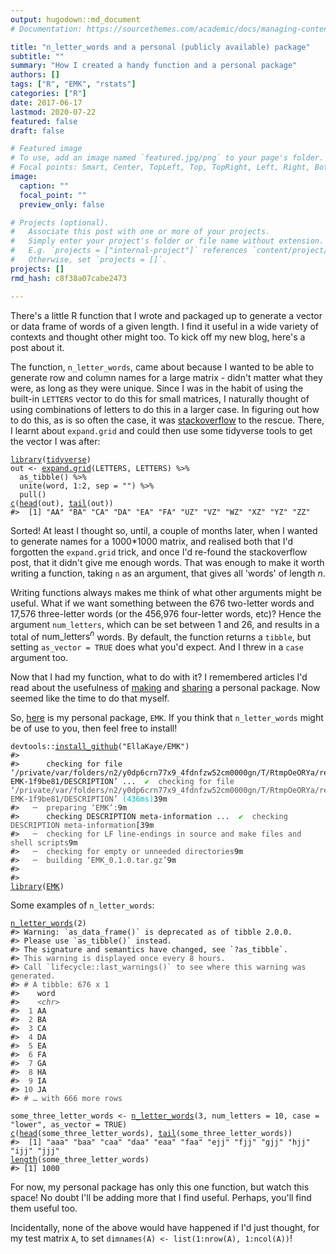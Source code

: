 ```yaml
---
output: hugodown::md_document
# Documentation: https://sourcethemes.com/academic/docs/managing-content/

title: "n_letter_words and a personal (publicly available) package"
subtitle: ""
summary: "How I created a handy function and a personal package"
authors: []
tags: ["R", "EMK", "rstats"]
categories: ["R"]
date: 2017-06-17
lastmod: 2020-07-22
featured: false
draft: false

# Featured image
# To use, add an image named `featured.jpg/png` to your page's folder.
# Focal points: Smart, Center, TopLeft, Top, TopRight, Left, Right, BottomLeft, Bottom, BottomRight.
image:
  caption: ""
  focal_point: ""
  preview_only: false

# Projects (optional).
#   Associate this post with one or more of your projects.
#   Simply enter your project's folder or file name without extension.
#   E.g. `projects = ["internal-project"]` references `content/project/deep-learning/index.md`.
#   Otherwise, set `projects = []`.
projects: []
rmd_hash: c8f38a07cabe2473

---
```


There's a little R function that I wrote and packaged up to generate a vector or data frame of words of a given length. I find it useful in a wide variety of contexts and thought other might too. To kick off my new blog, here's a post about it.

The function, `n_letter_words`, came about because I wanted to be able to generate row and column names for a large matrix - didn't matter what they were, as long as they were unique. Since I was in the habit of using the built-in `LETTERS` vector to do this for small matrices, I naturally thought of using combinations of letters to do this in a larger case. In figuring out how to do this, as is so often the case, it was [stackoverflow](https://stackoverflow.com/questions/11388359/unique-combination-of-all-elements-from-two-or-more-vectors) to the rescue. There, I learnt about `expand.grid` and could then use some tidyverse tools to get the vector I was after:

<div class="highlight">

<pre class='chroma'><code class='language-r' data-lang='r'><span class='nf'><a href='https://rdrr.io/r/base/library.html'>library</a></span>(<span class='k'><a href='http://tidyverse.tidyverse.org'>tidyverse</a></span>)
<span class='k'>out</span> <span class='o'>&lt;-</span> <span class='nf'><a href='https://rdrr.io/r/base/expand.grid.html'>expand.grid</a></span>(<span class='k'>LETTERS</span>, <span class='k'>LETTERS</span>) <span class='o'>%&gt;%</span>
  <span class='nf'>as_tibble</span>() <span class='o'>%&gt;%</span>
  <span class='nf'>unite</span>(<span class='k'>word</span>, <span class='m'>1</span><span class='o'>:</span><span class='m'>2</span>, sep = <span class='s'>""</span>) <span class='o'>%&gt;%</span>
  <span class='nf'>pull</span>()
<span class='nf'><a href='https://rdrr.io/r/base/c.html'>c</a></span>(<span class='nf'><a href='https://rdrr.io/r/utils/head.html'>head</a></span>(<span class='k'>out</span>), <span class='nf'><a href='https://rdrr.io/r/utils/head.html'>tail</a></span>(<span class='k'>out</span>))
<span class='c'>#&gt;  [1] "AA" "BA" "CA" "DA" "EA" "FA" "UZ" "VZ" "WZ" "XZ" "YZ" "ZZ"</span></code></pre>

</div>

Sorted! At least I thought so, until, a couple of months later, when I wanted to generate names for a 1000\*1000 matrix, and realised both that I'd forgotten the `expand.grid` trick, and once I'd re-found the stackoverflow post, that it didn't give me enough words. That was enough to make it worth writing a function, taking `n` as an argument, that gives all 'words' of length $n$.

Writing functions always makes me think of what other arguments might be useful. What if we want something between the 676 two-letter words and 17,576 three-letter words (or the 456,976 four-letter words, etc)? Hence the argument `num_letters`, which can be set between 1 and 26, and results in a total of $\text{num_letters}^n$ words. By default, the function returns a `tibble`, but setting `as_vector = TRUE` does what you'd expect. And I threw in a `case` argument too.

Now that I had my function, what to do with it? I remembered articles I'd read about the usefulness of [making](https://hilaryparker.com/2014/04/29/writing-an-r-package-from-scratch/) and [sharing]((https://hilaryparker.com/2013/04/03/personal-r-packages/)) a personal package. Now seemed like the time to do that myself.

So, [here](https://github.com/EllaKaye/EMK) is my personal package, `EMK`. If you think that `n_letter_words` might be of use to you, then feel free to install!

<div class="highlight">

<pre class='chroma'><code class='language-r' data-lang='r'><span class='k'>devtools</span>::<span class='nf'><a href='https://devtools.r-lib.org//reference/remote-reexports.html'>install_github</a></span>(<span class='s'>"EllaKaye/EMK"</span>)
<span class='c'>#&gt; </span>
<span class='c'>#&gt;      checking for file ‘/private/var/folders/n2/y0dp6crn77x9_4fdnfzw52cm0000gn/T/RtmpOeORYa/remotesb49a1e64d0a2/EllaKaye-EMK-1f9be81/DESCRIPTION’ ...  <span style='color: #00BB00;'>✔</span><span>  </span><span style='color: #555555;'>checking for file ‘/private/var/folders/n2/y0dp6crn77x9_4fdnfzw52cm0000gn/T/RtmpOeORYa/remotesb49a1e64d0a2/EllaKaye-EMK-1f9be81/DESCRIPTION’</span><span style='color: #00BBBB;'> (436ms)</span></span>39m
<span class='c'>#&gt;   <span style='color: #555555;'>─  preparing ‘EMK’:</span></span>9m
<span class='c'>#&gt;      checking DESCRIPTION meta-information ...  <span style='color: #00BB00;'>✔</span><span>  </span><span style='color: #555555;'>checking DESCRIPTION meta-information</span></span>[39m
<span class='c'>#&gt;   <span style='color: #555555;'>─  checking for LF line-endings in source and make files and shell scripts</span></span>9m
<span class='c'>#&gt;   <span style='color: #555555;'>─  checking for empty or unneeded directories</span></span>9m
<span class='c'>#&gt;   <span style='color: #555555;'>─  building ‘EMK_0.1.0.tar.gz’</span></span>9m
<span class='c'>#&gt;      </span>  
<span class='c'>#&gt; </span>
<span class='nf'><a href='https://rdrr.io/r/base/library.html'>library</a></span>(<span class='k'><a href='https://github.com/EllaKaye/EMK'>EMK</a></span>)</code></pre>

</div>

Some examples of `n_letter_words`:

<div class="highlight">

<pre class='chroma'><code class='language-r' data-lang='r'><span class='nf'><a href='https://rdrr.io/pkg/EMK/man/n_letter_words.html'>n_letter_words</a></span>(<span class='m'>2</span>)
<span class='c'>#&gt; Warning: `as_data_frame()` is deprecated as of tibble 2.0.0.</span>
<span class='c'>#&gt; Please use `as_tibble()` instead.</span>
<span class='c'>#&gt; The signature and semantics have changed, see `?as_tibble`.</span>
<span class='c'>#&gt; <span style='color: #555555;'>This warning is displayed once every 8 hours.</span></span>
<span class='c'>#&gt; <span style='color: #555555;'>Call `lifecycle::last_warnings()` to see where this warning was generated.</span></span>
<span class='c'>#&gt; <span style='color: #555555;'># A tibble: 676 x 1</span></span>
<span class='c'>#&gt;    word </span>
<span class='c'>#&gt;    <span style='color: #555555;font-style: italic;'>&lt;chr&gt;</span></span>
<span class='c'>#&gt; <span style='color: #555555;'> 1</span><span> AA   </span></span>
<span class='c'>#&gt; <span style='color: #555555;'> 2</span><span> BA   </span></span>
<span class='c'>#&gt; <span style='color: #555555;'> 3</span><span> CA   </span></span>
<span class='c'>#&gt; <span style='color: #555555;'> 4</span><span> DA   </span></span>
<span class='c'>#&gt; <span style='color: #555555;'> 5</span><span> EA   </span></span>
<span class='c'>#&gt; <span style='color: #555555;'> 6</span><span> FA   </span></span>
<span class='c'>#&gt; <span style='color: #555555;'> 7</span><span> GA   </span></span>
<span class='c'>#&gt; <span style='color: #555555;'> 8</span><span> HA   </span></span>
<span class='c'>#&gt; <span style='color: #555555;'> 9</span><span> IA   </span></span>
<span class='c'>#&gt; <span style='color: #555555;'>10</span><span> JA   </span></span>
<span class='c'>#&gt; <span style='color: #555555;'># … with 666 more rows</span></span>

<span class='k'>some_three_letter_words</span> <span class='o'>&lt;-</span> <span class='nf'><a href='https://rdrr.io/pkg/EMK/man/n_letter_words.html'>n_letter_words</a></span>(<span class='m'>3</span>, num_letters = <span class='m'>10</span>, case = <span class='s'>"lower"</span>, as_vector = <span class='kc'>TRUE</span>)
<span class='nf'><a href='https://rdrr.io/r/base/c.html'>c</a></span>(<span class='nf'><a href='https://rdrr.io/r/utils/head.html'>head</a></span>(<span class='k'>some_three_letter_words</span>), <span class='nf'><a href='https://rdrr.io/r/utils/head.html'>tail</a></span>(<span class='k'>some_three_letter_words</span>))
<span class='c'>#&gt;  [1] "aaa" "baa" "caa" "daa" "eaa" "faa" "ejj" "fjj" "gjj" "hjj" "ijj" "jjj"</span>
<span class='nf'><a href='https://rdrr.io/r/base/length.html'>length</a></span>(<span class='k'>some_three_letter_words</span>)
<span class='c'>#&gt; [1] 1000</span></code></pre>

</div>

For now, my personal package has only this one function, but watch this space! No doubt I'll be adding more that I find useful. Perhaps, you'll find them useful too.

Incidentally, none of the above would have happened if I'd just thought, for my test matrix `A`, to set `dimnames(A) <- list(1:nrow(A), 1:ncol(A))`!

